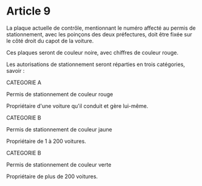# Article 9

La plaque actuelle de contrôle, mentionnant le numéro affecté au permis de stationnement, avec les poinçons des deux préfectures, doit être fixée sur le côté droit du capot de la voiture.

Ces plaques seront de couleur noire, avec chiffres de couleur rouge.

Les autorisations de stationnement seront réparties en trois catégories, savoir :

CATEGORIE A

Permis de stationnement de couleur rouge

Propriétaire d'une voiture qu'il conduit et gère lui-même.

CATEGORIE B

Permis de stationnement de couleur jaune

Propriétaire de 1 à 200 voitures.

CATEGORIE B

Permis de stationnement de couleur verte

Propriétaire de plus de 200 voitures.
